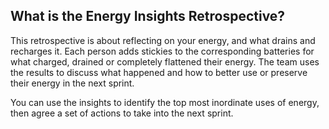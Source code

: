 What is the Energy Insights Retrospective?
------------------------------------------

This retrospective is about reflecting on your energy, and what drains and recharges it. Each person adds stickies to the corresponding batteries for what charged, drained or completely flattened their energy. The team uses the results to discuss what happened and how to better use or preserve their energy in the next sprint.

You can use the insights to identify the top most inordinate uses of energy, then agree a set of actions to take into the next sprint.